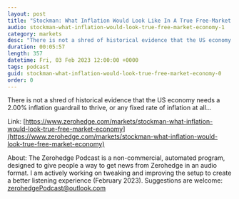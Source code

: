 ```yaml
---
layout: post
title: "Stockman: What Inflation Would Look Like In A True Free-Market Economy"
audio: stockman-what-inflation-would-look-true-free-market-economy-1
category: markets
desc: "There is not a shred of historical evidence that the US economy needs a 2.00% inflation guardrail to thrive, or any fixed rate of inflation at all..."
duration: 00:05:57
length: 357
datetime: Fri, 03 Feb 2023 12:00:00 +0000
tags: podcast
guid: stockman-what-inflation-would-look-true-free-market-economy-0
order: 0
---
```

There is not a shred of historical evidence that the US economy needs a 2.00% inflation guardrail to thrive, or any fixed rate of inflation at all...

Link: [https://www.zerohedge.com/markets/stockman-what-inflation-would-look-true-free-market-economy](https://www.zerohedge.com/markets/stockman-what-inflation-would-look-true-free-market-economy)

About: The Zerohedge Podcast is a non-commercial, automated program, designed to give people a way to get news from Zerohedge in an audio format.  I am actively working on tweaking and improving the setup to create a better listening experience (February 2023).  Suggestions are welcome: [zerohedgePodcast@outlook.com](mailto:zerohedgePodcast@outlook.com)